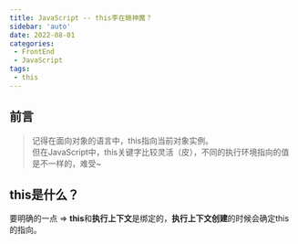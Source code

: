 ```yaml
---
title: JavaScript -- this李在赣神魔？
sidebar: 'auto'
date: 2022-08-01
categories:
 - FrontEnd
 - JavaScript
tags:
 - this
---
```


## 前言
> 记得在面向对象的语言中，this指向当前对象实例。<br />
但在JavaScript中，this关键字比较灵活（皮），不同的执行环境指向的值是不一样的，难受~

## this是什么？
要明确的一点 => **this**和**执行上下文**是绑定的，**执行上下文创建**的时候会确定this的指向。